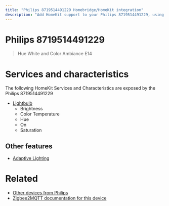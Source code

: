 ```yaml
---
title: "Philips 8719514491229 Homebridge/HomeKit integration"
description: "Add HomeKit support to your Philips 8719514491229, using Homebridge, Zigbee2MQTT and homebridge-z2m."
---
```

<!---
This file has been GENERATED using src/docgen/docgen.ts
DO NOT EDIT THIS FILE MANUALLY!
-->
# Philips 8719514491229
> Hue White and Color Ambiance E14


# Services and characteristics
The following HomeKit Services and Characteristics are exposed by
the Philips 8719514491229

* [Lightbulb](../../light.md)
  * Brightness
  * Color Temperature
  * Hue
  * On
  * Saturation

## Other features
* [Adaptive Lighting](../../light.md)

# Related
* [Other devices from Philips](../index.md#philips)
* [Zigbee2MQTT documentation for this device](https://www.zigbee2mqtt.io/devices/8719514491229.html)
